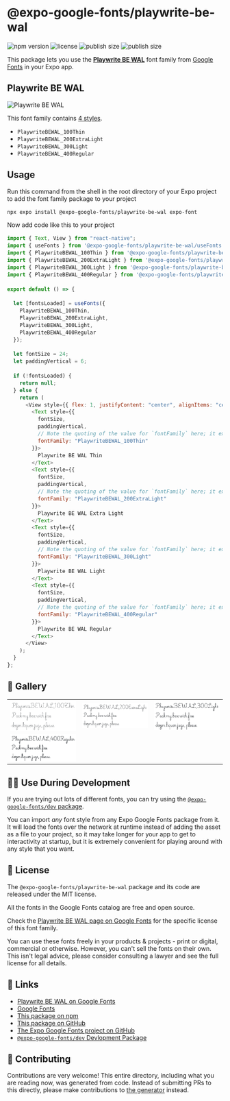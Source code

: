 # @expo-google-fonts/playwrite-be-wal

![npm version](https://flat.badgen.net/npm/v/@expo-google-fonts/playwrite-be-wal)
![license](https://flat.badgen.net/github/license/expo/google-fonts)
![publish size](https://flat.badgen.net/packagephobia/install/@expo-google-fonts/playwrite-be-wal)
![publish size](https://flat.badgen.net/packagephobia/publish/@expo-google-fonts/playwrite-be-wal)

This package lets you use the [**Playwrite BE WAL**](https://fonts.google.com/specimen/Playwrite+BE+WAL) font family from [Google Fonts](https://fonts.google.com/) in your Expo app.

## Playwrite BE WAL

![Playwrite BE WAL](./font-family.png)

This font family contains [4 styles](#-gallery).

- `PlaywriteBEWAL_100Thin`
- `PlaywriteBEWAL_200ExtraLight`
- `PlaywriteBEWAL_300Light`
- `PlaywriteBEWAL_400Regular`

## Usage

Run this command from the shell in the root directory of your Expo project to add the font family package to your project

```sh
npx expo install @expo-google-fonts/playwrite-be-wal expo-font
```

Now add code like this to your project

```js
import { Text, View } from "react-native";
import { useFonts } from '@expo-google-fonts/playwrite-be-wal/useFonts';
import { PlaywriteBEWAL_100Thin } from '@expo-google-fonts/playwrite-be-wal/100Thin';
import { PlaywriteBEWAL_200ExtraLight } from '@expo-google-fonts/playwrite-be-wal/200ExtraLight';
import { PlaywriteBEWAL_300Light } from '@expo-google-fonts/playwrite-be-wal/300Light';
import { PlaywriteBEWAL_400Regular } from '@expo-google-fonts/playwrite-be-wal/400Regular';

export default () => {

  let [fontsLoaded] = useFonts({
    PlaywriteBEWAL_100Thin, 
    PlaywriteBEWAL_200ExtraLight, 
    PlaywriteBEWAL_300Light, 
    PlaywriteBEWAL_400Regular
  });

  let fontSize = 24;
  let paddingVertical = 6;

  if (!fontsLoaded) {
    return null;
  } else {
    return (
      <View style={{ flex: 1, justifyContent: "center", alignItems: "center" }}>
        <Text style={{
          fontSize,
          paddingVertical,
          // Note the quoting of the value for `fontFamily` here; it expects a string!
          fontFamily: "PlaywriteBEWAL_100Thin"
        }}>
          Playwrite BE WAL Thin
        </Text>
        <Text style={{
          fontSize,
          paddingVertical,
          // Note the quoting of the value for `fontFamily` here; it expects a string!
          fontFamily: "PlaywriteBEWAL_200ExtraLight"
        }}>
          Playwrite BE WAL Extra Light
        </Text>
        <Text style={{
          fontSize,
          paddingVertical,
          // Note the quoting of the value for `fontFamily` here; it expects a string!
          fontFamily: "PlaywriteBEWAL_300Light"
        }}>
          Playwrite BE WAL Light
        </Text>
        <Text style={{
          fontSize,
          paddingVertical,
          // Note the quoting of the value for `fontFamily` here; it expects a string!
          fontFamily: "PlaywriteBEWAL_400Regular"
        }}>
          Playwrite BE WAL Regular
        </Text>
      </View>
    );
  }
};
```

## 🔡 Gallery


||||
|-|-|-|
|![PlaywriteBEWAL_100Thin](./100Thin/PlaywriteBEWAL_100Thin.ttf.png)|![PlaywriteBEWAL_200ExtraLight](./200ExtraLight/PlaywriteBEWAL_200ExtraLight.ttf.png)|![PlaywriteBEWAL_300Light](./300Light/PlaywriteBEWAL_300Light.ttf.png)||
|![PlaywriteBEWAL_400Regular](./400Regular/PlaywriteBEWAL_400Regular.ttf.png)||||


## 👩‍💻 Use During Development

If you are trying out lots of different fonts, you can try using the [`@expo-google-fonts/dev` package](https://github.com/expo/google-fonts/tree/master/font-packages/dev#readme).

You can import _any_ font style from any Expo Google Fonts package from it. It will load the fonts over the network at runtime instead of adding the asset as a file to your project, so it may take longer for your app to get to interactivity at startup, but it is extremely convenient for playing around with any style that you want.


## 📖 License

The `@expo-google-fonts/playwrite-be-wal` package and its code are released under the MIT license.

All the fonts in the Google Fonts catalog are free and open source.

Check the [Playwrite BE WAL page on Google Fonts](https://fonts.google.com/specimen/Playwrite+BE+WAL) for the specific license of this font family.

You can use these fonts freely in your products & projects - print or digital, commercial or otherwise. However, you can't sell the fonts on their own. This isn't legal advice, please consider consulting a lawyer and see the full license for all details.

## 🔗 Links

- [Playwrite BE WAL on Google Fonts](https://fonts.google.com/specimen/Playwrite+BE+WAL)
- [Google Fonts](https://fonts.google.com/)
- [This package on npm](https://www.npmjs.com/package/@expo-google-fonts/playwrite-be-wal)
- [This package on GitHub](https://github.com/expo/google-fonts/tree/master/font-packages/playwrite-be-wal)
- [The Expo Google Fonts project on GitHub](https://github.com/expo/google-fonts)
- [`@expo-google-fonts/dev` Devlopment Package](https://github.com/expo/google-fonts/tree/master/font-packages/dev)

## 🤝 Contributing

Contributions are very welcome! This entire directory, including what you are reading now, was generated from code. Instead of submitting PRs to this directly, please make contributions to [the generator](https://github.com/expo/google-fonts/tree/master/packages/generator) instead.
